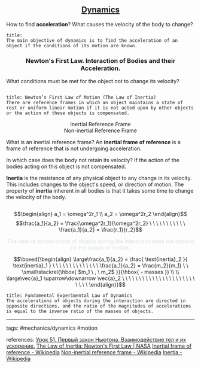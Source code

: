 ## <u><center>Dynamics</center></u>
How to find **acceleration**?
What causes the velocity of the body to change?

```ad-definition
title:
The main objective of dynamics is to find the acceleration of an object if the conditions of its motion are known.
```

### <center>Newton's First Law. Interaction of Bodies and their Acceleration.</center>

What conditions must be met for the object not to change its velocity?


<center><img src="http://urlr.me/c4f6B" alt=""/></center>

```ad-definition
title: Newton’s First Law of Motion (The Law of Inertia)
There are reference frames in which an object maintains a state of rest or uniform linear motion if it is not acted upon by other objects or the action of these objects is compensated.
```

<center>Inertial Reference Frame</center>
<center>Non-inertial Reference Frame</center>

What is an inertial reference frame?
An **inertial frame of reference** is a frame of reference that is not undergoing acceleration.

In which case does the body not retain its velocity?
If the action of the bodies acting on this object is not compensated.

**Inertia** is the resistance of any physical object to any change in its velocity. This includes changes to the object's speed, or direction of motion.
The property of **inertia** inherent in all bodies is that it takes some time to change the velocity of the body.


<center><img src="http://urlr.me/JyMZk" alt=""/></center>

$$\begin{align}
a_1 = \omega^2r_1 \\
a_2 = \omega^2r_2
\end{align}$$
$$\frac{a_1}{a_2} = \frac{\omega^2r_1}{\omega^2r_2} \ \ \ \ \ \ \ \ \ \ \ \frac{a_1}{a_2} = \frac{r_1}{r_2}$$

<center><font color="#d8e2dc">The ratio of accelerations of objects during the interaction does not depend on the nature of motion.</font></center>


$$\boxed{\begin{align} \large\frac{a_1}{a_2} = \frac{ \text{inertia}_2 }{ \text{inertia}_1 } \ \ \ \ \ \ \ \ \ \ \ \ \ \ \frac{a_1}{a_2} = \frac{m_2}{m_1}  \ \ \small\stackrel{\hbox{ $m_1 \ , \ m_2$ }}{\hbox{ - masses  }} \\ \\
\large\vec{a}_1 \uparrow\downarrow \vec{a}_2 \ \ \ \ \ \ \ \  \ \ \ \ \ \ \ \ \ \ \ \ \ \ \ \ \ \  \end{align}}$$

```ad-definition
title: Fundamental Experimental Law of Dynamics
The accelerations of objects during the interaction are directed in opposite directions, and the ratio of the magnitudes of accelerations is equal to the inverse ratio of the masses of objects.
```



---

tags: #mechanics/dynamics #motion 


references: [Урок 51. Первый закон Ньютона. Взаимодействие тел и их ускорение.](https://www.youtube.com/watch?v=gLxCiIRWtuE&list=PL1Us50cZo25lmKdZ-DmvJ17JyyM8xW22c&index=1)
[The Law of Inertia: Newton's First Law | NASA](https://www.nasa.gov/stem-ed-resources/The_Law_of_Inertia.html)
[Inertial frame of reference - Wikipedia](https://en.wikipedia.org/wiki/Inertial_frame_of_reference)
[Non-inertial reference frame - Wikipedia](https://en.wikipedia.org/wiki/Non-inertial_reference_frame)
[Inertia - Wikipedia](https://en.wikipedia.org/wiki/Inertia)